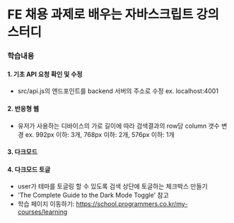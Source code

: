 # FE 채용 과제로 배우는 자바스크립트 강의 스터디
### 학습내용
#### 1. 기초 API 요청 확인 및 수정
- src/api.js의 엔드포인트를 backend 서버의 주소로 수정
  ex. localhost:4001
#### 2. 반응형 웹
- 유저가 사용하는 디바이스의 가로 길이에 따라 검색결과의 row당 column 갯수 변경
  ex. 992px 이하: 3개, 768px 이하: 2개, 576px 이하: 1개
#### 3. 다크모드
#### 4. 다크모드 토글
- user가 테마를 토글링 할 수 있도록 검색 상단에 토글하는 체크박스 만들기
- 'The Complete Guide to the Dark Mode Toggle' 참고
- 학습 페이지 이동하기: https://school.programmers.co.kr/my-courses/learning
